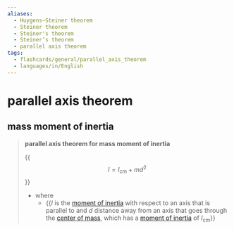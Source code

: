 ```yaml
---
aliases:
  - Huygens–Steiner theorem
  - Steiner theorem
  - Steiner's theorem
  - Steiner’s theorem
  - parallel axis theorem
tags:
  - flashcards/general/parallel_axis_theorem
  - languages/in/English
---
```


# parallel axis theorem

## mass moment of inertia

> __parallel axis theorem for mass moment of inertia__
>
> {{$$I = I_\mathrm{cm} + md^2$$}}
>
> - where
>     - {{$I$ is the [moment of inertia](moment%20of%20inertia.md) with respect to an axis that is parallel to and $d$ distance away from an axis that goes through the [center of mass](center%20of%20mass.md), which has a [moment of inertia](moment%20of%20inertia.md) of $I_\mathrm{cm}$}} <!--SR:!2023-12-31,12,270!2023-12-20,4,270-->
